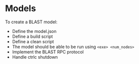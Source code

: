 # Models
To create a BLAST model:
- Define the model.json
- Define a build script
- Define a clean script
- The model should be able to be run using `<exe> <num_nodes>`
- Implement the BLAST RPC protocol
- Handle ctrlc shutdown
